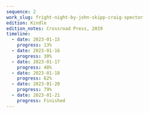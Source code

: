 ```yaml
---
sequence: 2
work_slug: fright-night-by-john-skipp-craig-spector
edition: Kindle
edition_notes: Crossroad Press, 2019
timeline:
  - date: 2023-01-15
    progress: 13%
  - date: 2023-01-16
    progress: 30%
  - date: 2023-01-17
    progress: 48%
  - date: 2023-01-18
    progress: 62%
  - date: 2023-01-20
    progress: 79%
  - date: 2023-01-21
    progress: Finished
---
```


